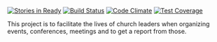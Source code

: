 [![Stories in Ready](https://badge.waffle.io/ldszion/zion.png?label=ready&title=Ready)](https://waffle.io/ldszion/zion)
[![Build Status](https://travis-ci.org/ldszion/zion.svg?branch=master)](https://travis-ci.org/ldszion/zion)
[![Code Climate](https://codeclimate.com/github/marcoT89/zion/badges/gpa.svg)](https://codeclimate.com/github/marcoT89/zion)
[![Test Coverage](https://codeclimate.com/github/ldszion/zion/badges/coverage.svg)](https://codeclimate.com/github/ldszion/zion/coverage)

This project is to facilitate the lives of church leaders when organizing events, conferences, meetings and to get a report from those.
